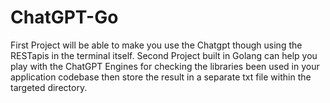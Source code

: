 # ChatGPT-Go
First  Project will be able to make you use the Chatgpt though using the RESTapis in the terminal itself.
Second Project built in Golang can help you play with the ChatGPT Engines for checking the libraries been used in your application codebase then store the result in a separate txt file within the targeted directory.
